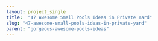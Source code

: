 ```yaml
---
layout: project_single
title:  "47 Awesome Small Pools Ideas in Private Yard"
slug: "47-awesome-small-pools-ideas-in-private-yard"
parent: "gorgeous-awesome-pools-ideas"
---
```

 